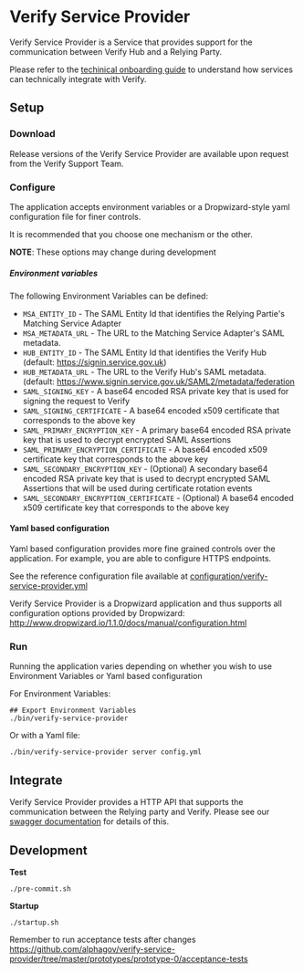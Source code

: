 Verify Service Provider
=======================

Verify Service Provider is a Service that provides support for the communication
between Verify Hub and a Relying Party.

Please refer to the [techinical onboarding guide](https://alphagov.github.io/rp-onboarding-tech-docs/) to understand how services can technically integrate with Verify.

Setup
-----

### Download

Release versions of the Verify Service Provider are available upon request from the Verify Support Team.

### Configure

The application accepts environment variables or a Dropwizard-style yaml configuration file for finer controls. 

It is recommended that you choose one mechanism or the other.

__NOTE__: These options may change during development

##### Environment variables

The following Environment Variables can be defined:

* `MSA_ENTITY_ID` - The SAML Entity Id that identifies the Relying Partie's Matching Service Adapter
* `MSA_METADATA_URL` - The URL to the Matching Service Adapter's SAML metadata.
* `HUB_ENTITY_ID` - The SAML Entity Id that identifies the Verify Hub (default: https://signin.service.gov.uk)
* `HUB_METADATA_URL` - The URL to the Verify Hub's SAML metadata. (default: https://www.signin.service.gov.uk/SAML2/metadata/federation
* `SAML_SIGNING_KEY` - A base64 encoded RSA private key that is used for signing the request to Verify
* `SAML_SIGNING_CERTIFICATE` - A base64 encoded x509 certificate that corresponds to the above key
* `SAML_PRIMARY_ENCRYPTION_KEY` - A primary base64 encoded RSA private key that is used to decrypt encrypted SAML Assertions
* `SAML_PRIMARY_ENCRYPTION_CERTIFICATE` - A base64 encoded x509 certificate key that corresponds to the above key
* `SAML_SECONDARY_ENCRYPTION_KEY` - (Optional) A secondary base64 encoded RSA private key that is used to decrypt encrypted SAML Assertions that will be used during certificate rotation events
* `SAML_SECONDARY_ENCRYPTION_CERTIFICATE` - (Optional) A base64 encoded x509 certificate key that corresponds to the above key

#### Yaml based configuration

Yaml based configuration provides more fine grained controls over the application. For example, you are able to configure HTTPS endpoints.

See the reference configuration file available at [configuration/verify-service-provider.yml](
https://github.com/alphagov/verify-service-provider/blob/master/prototypes/prototype-0/verify-service-provider/configuration/verify-service-provider.yml
)

Verify Service Provider is a Dropwizard application and thus supports all configuration options
provided by Dropwizard: http://www.dropwizard.io/1.1.0/docs/manual/configuration.html

### Run

Running the application varies depending on whether you wish to use Environment Variables or Yaml based configuration

For Environment Variables:

```
## Export Environment Variables
./bin/verify-service-provider
```

Or with a Yaml file:

```
./bin/verify-service-provider server config.yml
```

## Integrate

Verify Service Provider provides a HTTP API that supports the communication between the Relying party
and Verify. Please see our [swagger documentation](https://github.com/alphagov/verify-service-provider/blob/master/prototypes/prototype-0/docs/verify-service-provider-api.swagger.yml) for details of this.

Development
-----------

__Test__
```
./pre-commit.sh
```

__Startup__
```
./startup.sh
```

Remember to run acceptance tests after changes https://github.com/alphagov/verify-service-provider/tree/master/prototypes/prototype-0/acceptance-tests

